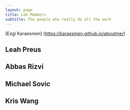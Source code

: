 ```yaml
---
layout: page
title: Lab Members
subtitle: The people who really do all the work
---
```


[Ezgi Karaesmen] (https://karaesmen.github.io/aboutme/)
## Leah Preus
## Abbas Rizvi
## Michael Sovic
## Kris Wang
